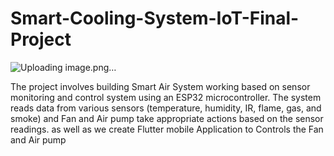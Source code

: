 # Smart-Cooling-System-IoT-Final-Project
![Uploading image.png…]()

The project involves building Smart Air System working based on  sensor monitoring and control system using an ESP32 microcontroller. The system reads data from various sensors (temperature, humidity, IR, flame, gas, and smoke) and Fan and Air pump take appropriate actions based on the sensor readings. as well as we create Flutter mobile Application to Controls the Fan and Air pump


